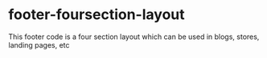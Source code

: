 # footer-foursection-layout
This footer code is a four section layout which can be used in blogs, stores, landing pages, etc
